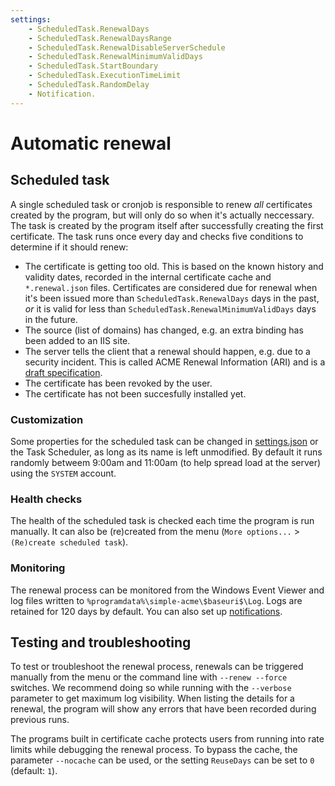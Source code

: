 ```yaml
---
settings:
    - ScheduledTask.RenewalDays
    - ScheduledTask.RenewalDaysRange
    - ScheduledTask.RenewalDisableServerSchedule
    - ScheduledTask.RenewalMinimumValidDays
    - ScheduledTask.StartBoundary
    - ScheduledTask.ExecutionTimeLimit
    - ScheduledTask.RandomDelay
    - Notification.
---
```

# Automatic renewal

## Scheduled task
A single scheduled task or cronjob is responsible to renew *all* certificates created by the program, but will only do so when it's actually neccessary. The task is created by the program itself after successfully creating the first certificate. The task runs once every day and checks five conditions to determine if it should renew:

- The certificate is getting too old. This is based on the known history and validity dates, recorded in the internal certificate cache and `*.renewal.json` files. Certificates are considered due for renewal when it's been issued more than `ScheduledTask.RenewalDays` days in the past, *or* it is valid for less than `ScheduledTask.RenewalMinimumValidDays` days in the future.
- The source (list of domains) has changed, e.g. an extra binding has been added to an IIS site.
- The server tells the client that a renewal should happen, e.g. due to a security incident. This is called ACME Renewal Information (ARI) and is a [draft specification](https://datatracker.ietf.org/doc/draft-ietf-acme-ari/04/).
- The certificate has been revoked by the user.
- The certificate has not been succesfully installed yet.

### Customization
Some properties for the scheduled task can be changed in [settings.json](/reference/settings#scheduled-task) or the Task Scheduler, as long as its name is left unmodified. By default it runs randomly betweem 9:00am and 11:00am (to help spread load at the server) using the `SYSTEM` account.

### Health checks
The health of the scheduled task is checked each time the program is run manually. It can also be (re)created from the menu (`More options...` > `(Re)create scheduled task`).

### Monitoring
The renewal process can be monitored from the Windows Event Viewer and log files 
written to `%programdata%\simple-acme\$baseuri$\Log`. Logs are retained for 120 days by default. You can also set up [notifications](/manual/notification).

## Testing and troubleshooting
To test or troubleshoot the renewal process, renewals can be triggered manually from the menu or the command line with `‑‑renew ‑‑force` switches. We recommend doing so while running with the `‑‑verbose` parameter to get maximum log visibility. When listing the details for a renewal, the program will show any errors that have been recorded during previous runs.

The programs built in certificate cache protects users from running into rate limits while debugging the renewal process. To bypass the cache, the parameter `‑‑nocache` can be used, or the setting `ReuseDays` can be set to `0` (default: `1`).